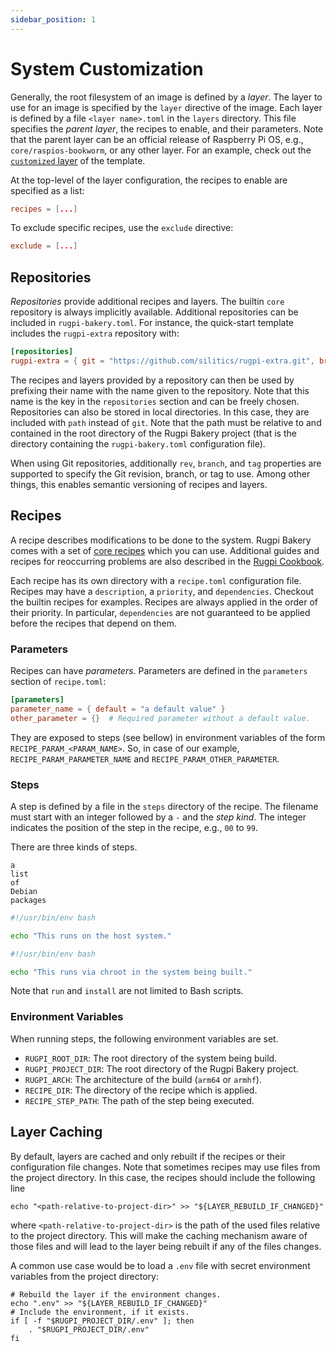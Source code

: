 ```yaml
---
sidebar_position: 1
---
```


# System Customization

Generally, the root filesystem of an image is defined by a *layer*.
The layer to use for an image is specified by the `layer` directive of the image.
Each layer is defined by a file `<layer name>.toml` in the `layers` directory.
This file specifies the *parent layer*, the recipes to enable, and their parameters.
Note that the parent layer can be an official release of Raspberry Pi OS, e.g., `core/raspios-bookworm`, or any other layer.
For an example, check out the [`customized` layer](https://github.com/silitics/rugpi-template/blob/main/layers/customized.toml) of the template.

At the top-level of the layer configuration, the recipes to enable are specified as a list:

```toml title="<layer name>.toml"
recipes = [...]
```
To exclude specific recipes, use the `exclude` directive:

```toml
exclude = [...]
```

## Repositories

*Repositories* provide additional recipes and layers.
The builtin `core` repository is always implicitly available.
Additional repositories can be included in `rugpi-bakery.toml`.
For instance, the quick-start template includes the `rugpi-extra` repository with:

```toml
[repositories]
rugpi-extra = { git = "https://github.com/silitics/rugpi-extra.git", branch = "v0.6" }
```

The recipes and layers provided by a repository can then be used by prefixing their name with the name given to the repository.
Note that this name is the key in the `repositories` section and can be freely chosen.
Repositories can also be stored in local directories.
In this case, they are included with `path` instead of `git`.
Note that the path must be relative to and contained in the root directory of the Rugpi Bakery project (that is the directory containing the `rugpi-bakery.toml` configuration file).

When using Git repositories, additionally `rev`, `branch`, and `tag` properties are supported to specify the Git revision, branch, or tag to use.
Among other things, this enables semantic versioning of recipes and layers.

## Recipes

A recipe describes modifications to be done to the system.
Rugpi Bakery comes with a set of [core recipes](https://github.com/silitics/rugpi/tree/main/repositories/core/recipes) which you can use.
Additional guides and recipes for reoccurring problems are also described in the [Rugpi Cookbook](../cookbook).

Each recipe has its own directory with a `recipe.toml` configuration file.
Recipes may have a `description`, a `priority`, and `dependencies`.
Checkout the builtin recipes for examples.
Recipes are always applied in the order of their priority.
In particular, `dependencies` are not guaranteed to be applied before the recipes that depend on them.

### Parameters

Recipes can have _parameters_.
Parameters are defined in the `parameters` section of `recipe.toml`:

```toml
[parameters]
parameter_name = { default = "a default value" }
other_parameter = {}  # Required parameter without a default value.
```

They are exposed to steps (see bellow) in environment variables of the form `RECIPE_PARAM_<PARAM_NAME>`. So, in case of our example, `RECIPE_PARAM_PARAMETER_NAME` and `RECIPE_PARAM_OTHER_PARAMETER`.

### Steps

A step is defined by a file in the `steps` directory of the recipe.
The filename must start with an integer followed by a `-` and the _step kind_.
The integer indicates the position of the step in the recipe, e.g., `00` to `99`.

There are three kinds of steps.

```plain title="XX-packages"
a
list
of
Debian
packages
```

```bash title="XX-run.*"
#!/usr/bin/env bash

echo "This runs on the host system."
```

```bash title="XXX-install.*"
#!/usr/bin/env bash

echo "This runs via chroot in the system being built."
```

Note that `run` and `install` are not limited to Bash scripts.

### Environment Variables

When running steps, the following environment variables are set.

- `RUGPI_ROOT_DIR`: The root directory of the system being build.
- `RUGPI_PROJECT_DIR`: The root directory of the Rugpi Bakery project.
- `RUGPI_ARCH`: The architecture of the build (`arm64` or `armhf`).
- `RECIPE_DIR`: The directory of the recipe which is applied.
- `RECIPE_STEP_PATH`: The path of the step being executed.

## Layer Caching

By default, layers are cached and only rebuilt if the recipes or their configuration file changes.
Note that sometimes recipes may use files from the project directory.
In this case, the recipes should include the following line

```shell
echo "<path-relative-to-project-dir>" >> "${LAYER_REBUILD_IF_CHANGED}"
```

where `<path-relative-to-project-dir>` is the path of the used files relative to the project directory.
This will make the caching mechanism aware of those files and will lead to the layer being rebuilt if any of the files changes.

A common use case would be to load a `.env` file with secret environment variables from the project directory:

```shell
# Rebuild the layer if the environment changes.
echo ".env" >> "${LAYER_REBUILD_IF_CHANGED}"
# Include the environment, if it exists.
if [ -f "$RUGPI_PROJECT_DIR/.env" ]; then
    . "$RUGPI_PROJECT_DIR/.env"
fi
```
